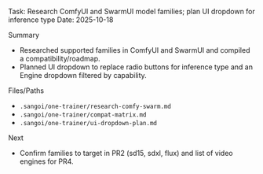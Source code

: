  Task: Research ComfyUI and SwarmUI model families; plan UI dropdown for inference type
 Date: 2025-10-18

 Summary
 - Researched supported families in ComfyUI and SwarmUI and compiled a compatibility/roadmap.
 - Planned UI dropdown to replace radio buttons for inference type and an Engine dropdown filtered by capability.

 Files/Paths
 - `.sangoi/one-trainer/research-comfy-swarm.md`
 - `.sangoi/one-trainer/compat-matrix.md`
 - `.sangoi/one-trainer/ui-dropdown-plan.md`

 Next
 - Confirm families to target in PR2 (sd15, sdxl, flux) and list of video engines for PR4.

